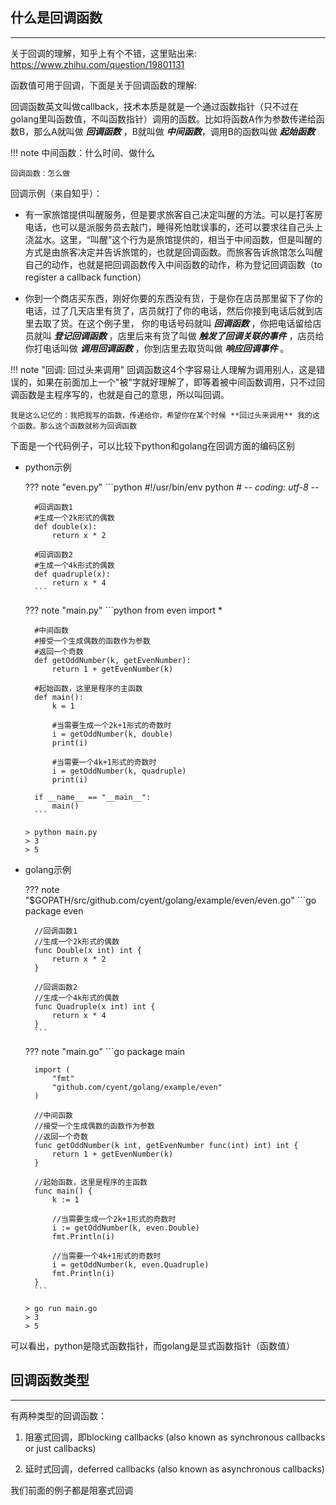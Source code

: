 ## **什么是回调函数**

---

关于回调的理解，知乎上有个不错，这里贴出来: https://www.zhihu.com/question/19801131

函数值可用于回调，下面是关于回调函数的理解:

回调函数英文叫做callback，技术本质是就是一个通过函数指针（只不过在golang里叫函数值，不叫函数指针）调用的函数。比如将函数A作为参数传递给函数B，那么A就叫做 ***回调函数*** ，B就叫做 ***中间函数***，调用B的函数叫做 ***起始函数***

!!! note
	中间函数：什么时间、做什么

	回调函数：怎么做

回调示例（来自知乎）：

- 有一家旅馆提供叫醒服务，但是要求旅客自己决定叫醒的方法。可以是打客房电话，也可以是派服务员去敲门，睡得死怕耽误事的，还可以要求往自己头上浇盆水。这里，“叫醒”这个行为是旅馆提供的，相当于中间函数，但是叫醒的方式是由旅客决定并告诉旅馆的，也就是回调函数。而旅客告诉旅馆怎么叫醒自己的动作，也就是把回调函数传入中间函数的动作，称为登记回调函数（to register a callback function）

- 你到一个商店买东西，刚好你要的东西没有货，于是你在店员那里留下了你的电话，过了几天店里有货了，店员就打了你的电话，然后你接到电话后就到店里去取了货。在这个例子里， 你的电话号码就叫 ***回调函数*** ，你把电话留给店员就叫 ***登记回调函数*** ，店里后来有货了叫做 ***触发了回调关联的事件*** ，店员给你打电话叫做 ***调用回调函数*** ，你到店里去取货叫做 ***响应回调事件***  。

!!! note "回调: 回过头来调用"
	回调函数这4个字容易让人理解为调用别人，这是错误的，如果在前面加上一个"被"字就好理解了，即等着被中间函数调用，只不过回调函数是主程序写的，也就是自己的意思，所以叫回调。

	我是这么记忆的：我把我写的函数，传递给你，希望你在某个时候 **回过头来调用** 我的这个函数。那么这个函数就称为回调函数

下面是一个代码例子，可以比较下python和golang在回调方面的编码区别

- python示例

	??? note "even.py"
		```python
		#!/usr/bin/env python
		# -*- coding: utf-8 -*-

		#回调函数1
		#生成一个2k形式的偶数
		def double(x):
		    return x * 2

		#回调函数2
		#生成一个4k形式的偶数
		def quadruple(x):
		    return x * 4
		```

	??? note "main.py"
		```python
		from even import *

		#中间函数
		#接受一个生成偶数的函数作为参数
		#返回一个奇数
		def getOddNumber(k, getEvenNumber):
		    return 1 + getEvenNumber(k)

		#起始函数，这里是程序的主函数
		def main():
		    k = 1

		    #当需要生成一个2k+1形式的奇数时
		    i = getOddNumber(k, double)
		    print(i)

		    #当需要一个4k+1形式的奇数时
		    i = getOddNumber(k, quadruple)
		    print(i)

		if __name__ == "__main__":
		    main()
		```

	```text
	> python main.py
	> 3
	> 5
	```

- golang示例

	??? note "$GOPATH/src/github.com/cyent/golang/example/even/even.go"
		```go
		package even

		//回调函数1
		//生成一个2k形式的偶数
		func Double(x int) int {
			return x * 2
		}

		//回调函数2
		//生成一个4k形式的偶数
		func Quadruple(x int) int {
			return x * 4
		}
		```

	??? note "main.go"
		```go
		package main

		import (
			"fmt"
			"github.com/cyent/golang/example/even"
		)

		//中间函数
		//接受一个生成偶数的函数作为参数
		//返回一个奇数
		func getOddNumber(k int, getEvenNumber func(int) int) int {
			return 1 + getEvenNumber(k)
		}

		//起始函数，这里是程序的主函数
		func main() {
			k := 1

			//当需要生成一个2k+1形式的奇数时
			i := getOddNumber(k, even.Double)
			fmt.Println(i)

			//当需要一个4k+1形式的奇数时
			i = getOddNumber(k, even.Quadruple)
			fmt.Println(i)
		}
		```

	```text
	> go run main.go
	> 3
	> 5
	```

可以看出，python是隐式函数指针，而golang是显式函数指针（函数值）

## **回调函数类型**

---

有两种类型的回调函数：

1. 阻塞式回调，即blocking callbacks (also known as synchronous callbacks or just callbacks)

2. 延时式回调，deferred callbacks (also known as asynchronous callbacks)

我们前面的例子都是阻塞式回调
